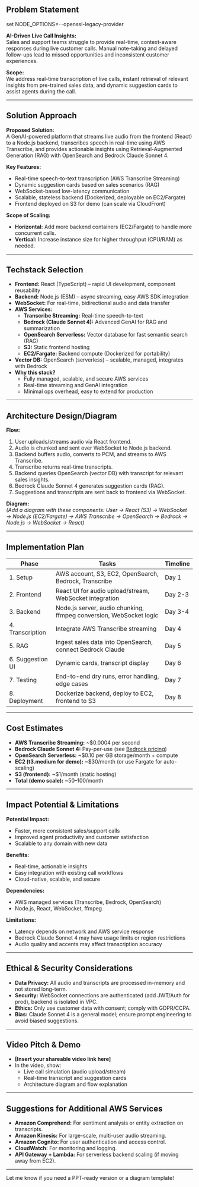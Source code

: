 ## Problem Statement
set NODE_OPTIONS=--openssl-legacy-provider

**AI-Driven Live Call Insights:**  
Sales and support teams struggle to provide real-time, context-aware responses during live customer calls. Manual note-taking and delayed follow-ups lead to missed opportunities and inconsistent customer experiences.

**Scope:**  
We address real-time transcription of live calls, instant retrieval of relevant insights from pre-trained sales data, and dynamic suggestion cards to assist agents during the call.

---

## Solution Approach

**Proposed Solution:**  
A GenAI-powered platform that streams live audio from the frontend (React) to a Node.js backend, transcribes speech in real-time using AWS Transcribe, and provides actionable insights using Retrieval-Augmented Generation (RAG) with OpenSearch and Bedrock Claude Sonnet 4.

**Key Features:**
- Real-time speech-to-text transcription (AWS Transcribe Streaming)
- Dynamic suggestion cards based on sales scenarios (RAG)
- WebSocket-based low-latency communication
- Scalable, stateless backend (Dockerized, deployable on EC2/Fargate)
- Frontend deployed on S3 for demo (can scale via CloudFront)

**Scope of Scaling:**
- **Horizontal:** Add more backend containers (EC2/Fargate) to handle more concurrent calls.
- **Vertical:** Increase instance size for higher throughput (CPU/RAM) as needed.

---

## Techstack Selection

- **Frontend:** React (TypeScript) – rapid UI development, component reusability
- **Backend:** Node.js (ESM) – async streaming, easy AWS SDK integration
- **WebSocket:** For real-time, bidirectional audio and data transfer
- **AWS Services:**
  - **Transcribe Streaming:** Real-time speech-to-text
  - **Bedrock (Claude Sonnet 4):** Advanced GenAI for RAG and summarization
  - **OpenSearch Serverless:** Vector database for fast semantic search (RAG)
  - **S3:** Static frontend hosting
  - **EC2/Fargate:** Backend compute (Dockerized for portability)
- **Vector DB:** OpenSearch (serverless) – scalable, managed, integrates with Bedrock
- **Why this stack?**  
  - Fully managed, scalable, and secure AWS services
  - Real-time streaming and GenAI integration
  - Minimal ops overhead, easy to extend for production

---

## Architecture Design/Diagram

**Flow:**
1. User uploads/streams audio via React frontend.
2. Audio is chunked and sent over WebSocket to Node.js backend.
3. Backend buffers audio, converts to PCM, and streams to AWS Transcribe.
4. Transcribe returns real-time transcripts.
5. Backend queries OpenSearch (vector DB) with transcript for relevant sales insights.
6. Bedrock Claude Sonnet 4 generates suggestion cards (RAG).
7. Suggestions and transcripts are sent back to frontend via WebSocket.

**Diagram:**  
*(Add a diagram with these components: User → React (S3) → WebSocket → Node.js (EC2/Fargate) → AWS Transcribe → OpenSearch → Bedrock → Node.js → WebSocket → React)*

---

## Implementation Plan

| Phase            | Tasks                                                                 | Timeline      |
|------------------|-----------------------------------------------------------------------|--------------|
| 1. Setup         | AWS account, S3, EC2, OpenSearch, Bedrock, Transcribe                | Day 1        |
| 2. Frontend      | React UI for audio upload/stream, WebSocket integration               | Day 2-3      |
| 3. Backend       | Node.js server, audio chunking, ffmpeg conversion, WebSocket logic    | Day 3-4      |
| 4. Transcription | Integrate AWS Transcribe streaming                                    | Day 4        |
| 5. RAG           | Ingest sales data into OpenSearch, connect Bedrock Claude             | Day 5        |
| 6. Suggestion UI | Dynamic cards, transcript display                                     | Day 6        |
| 7. Testing       | End-to-end dry runs, error handling, edge cases                       | Day 7        |
| 8. Deployment    | Dockerize backend, deploy to EC2, frontend to S3                      | Day 8        |

---

## Cost Estimates

- **AWS Transcribe Streaming:** ~$0.0004 per second
- **Bedrock Claude Sonnet 4:** Pay-per-use (see [Bedrock pricing](https://aws.amazon.com/bedrock/pricing/))
- **OpenSearch Serverless:** ~$0.10 per GB storage/month + compute
- **EC2 (t3.medium for demo):** ~$30/month (or use Fargate for auto-scaling)
- **S3 (frontend):** ~$1/month (static hosting)
- **Total (demo scale):** ~$50–$100/month

---

## Impact Potential & Limitations

**Potential Impact:**
- Faster, more consistent sales/support calls
- Improved agent productivity and customer satisfaction
- Scalable to any domain with new data

**Benefits:**
- Real-time, actionable insights
- Easy integration with existing call workflows
- Cloud-native, scalable, and secure

**Dependencies:**
- AWS managed services (Transcribe, Bedrock, OpenSearch)
- Node.js, React, WebSocket, ffmpeg

**Limitations:**
- Latency depends on network and AWS service response
- Bedrock Claude Sonnet 4 may have usage limits or region restrictions
- Audio quality and accents may affect transcription accuracy

---

## Ethical & Security Considerations

- **Data Privacy:** All audio and transcripts are processed in-memory and not stored long-term.
- **Security:** WebSocket connections are authenticated (add JWT/Auth for prod), backend is isolated in VPC.
- **Ethics:** Only use customer data with consent; comply with GDPR/CCPA.
- **Bias:** Claude Sonnet 4 is a general model; ensure prompt engineering to avoid biased suggestions.

---

## Video Pitch & Demo

- **[Insert your shareable video link here]**
- In the video, show:
  - Live call simulation (audio upload/stream)
  - Real-time transcript and suggestion cards
  - Architecture diagram and flow explanation

---

## Suggestions for Additional AWS Services

- **Amazon Comprehend:** For sentiment analysis or entity extraction on transcripts.
- **Amazon Kinesis:** For large-scale, multi-user audio streaming.
- **Amazon Cognito:** For user authentication and access control.
- **CloudWatch:** For monitoring and logging.
- **API Gateway + Lambda:** For serverless backend scaling (if moving away from EC2).

---

Let me know if you need a PPT-ready version or a diagram template!